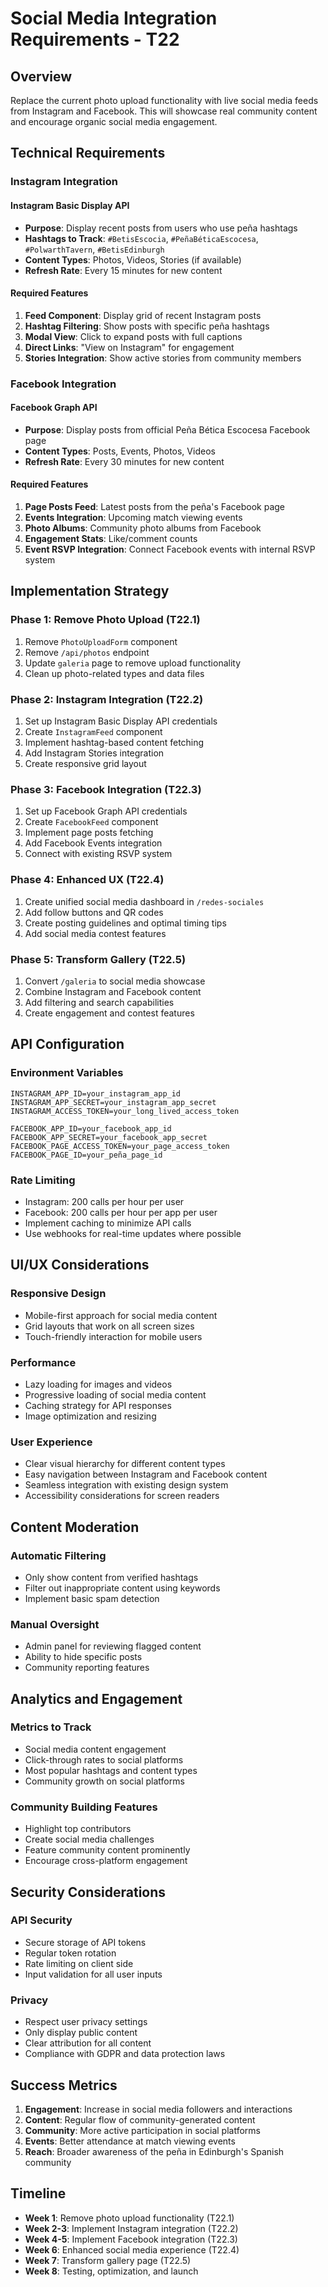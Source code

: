 # Social Media Integration Requirements - T22

## Overview

Replace the current photo upload functionality with live social media feeds from Instagram and Facebook. This will showcase real community content and encourage organic social media engagement.

## Technical Requirements

### Instagram Integration

#### Instagram Basic Display API
- **Purpose**: Display recent posts from users who use peña hashtags
- **Hashtags to Track**: `#BetisEscocia`, `#PeñaBéticaEscocesa`, `#PolwarthTavern`, `#BetisEdinburgh`
- **Content Types**: Photos, Videos, Stories (if available)
- **Refresh Rate**: Every 15 minutes for new content

#### Required Features
1. **Feed Component**: Display grid of recent Instagram posts
2. **Hashtag Filtering**: Show posts with specific peña hashtags
3. **Modal View**: Click to expand posts with full captions
4. **Direct Links**: "View on Instagram" for engagement
5. **Stories Integration**: Show active stories from community members

### Facebook Integration

#### Facebook Graph API
- **Purpose**: Display posts from official Peña Bética Escocesa Facebook page
- **Content Types**: Posts, Events, Photos, Videos
- **Refresh Rate**: Every 30 minutes for new content

#### Required Features
1. **Page Posts Feed**: Latest posts from the peña's Facebook page
2. **Events Integration**: Upcoming match viewing events
3. **Photo Albums**: Community photo albums from Facebook
4. **Engagement Stats**: Like/comment counts
5. **Event RSVP Integration**: Connect Facebook events with internal RSVP system

## Implementation Strategy

### Phase 1: Remove Photo Upload (T22.1)
1. Remove `PhotoUploadForm` component
2. Remove `/api/photos` endpoint
3. Update `galeria` page to remove upload functionality
4. Clean up photo-related types and data files

### Phase 2: Instagram Integration (T22.2)
1. Set up Instagram Basic Display API credentials
2. Create `InstagramFeed` component
3. Implement hashtag-based content fetching
4. Add Instagram Stories integration
5. Create responsive grid layout

### Phase 3: Facebook Integration (T22.3)
1. Set up Facebook Graph API credentials
2. Create `FacebookFeed` component
3. Implement page posts fetching
4. Add Facebook Events integration
5. Connect with existing RSVP system

### Phase 4: Enhanced UX (T22.4)
1. Create unified social media dashboard in `/redes-sociales`
2. Add follow buttons and QR codes
3. Create posting guidelines and optimal timing tips
4. Add social media contest features

### Phase 5: Transform Gallery (T22.5)
1. Convert `/galeria` to social media showcase
2. Combine Instagram and Facebook content
3. Add filtering and search capabilities
4. Create engagement and contest features

## API Configuration

### Environment Variables
```
INSTAGRAM_APP_ID=your_instagram_app_id
INSTAGRAM_APP_SECRET=your_instagram_app_secret
INSTAGRAM_ACCESS_TOKEN=your_long_lived_access_token

FACEBOOK_APP_ID=your_facebook_app_id
FACEBOOK_APP_SECRET=your_facebook_app_secret
FACEBOOK_PAGE_ACCESS_TOKEN=your_page_access_token
FACEBOOK_PAGE_ID=your_peña_page_id
```

### Rate Limiting
- Instagram: 200 calls per hour per user
- Facebook: 200 calls per hour per app per user
- Implement caching to minimize API calls
- Use webhooks for real-time updates where possible

## UI/UX Considerations

### Responsive Design
- Mobile-first approach for social media content
- Grid layouts that work on all screen sizes
- Touch-friendly interaction for mobile users

### Performance
- Lazy loading for images and videos
- Progressive loading of social media content
- Caching strategy for API responses
- Image optimization and resizing

### User Experience
- Clear visual hierarchy for different content types
- Easy navigation between Instagram and Facebook content
- Seamless integration with existing design system
- Accessibility considerations for screen readers

## Content Moderation

### Automatic Filtering
- Only show content from verified hashtags
- Filter out inappropriate content using keywords
- Implement basic spam detection

### Manual Oversight
- Admin panel for reviewing flagged content
- Ability to hide specific posts
- Community reporting features

## Analytics and Engagement

### Metrics to Track
- Social media content engagement
- Click-through rates to social platforms
- Most popular hashtags and content types
- Community growth on social platforms

### Community Building Features
- Highlight top contributors
- Create social media challenges
- Feature community content prominently
- Encourage cross-platform engagement

## Security Considerations

### API Security
- Secure storage of API tokens
- Regular token rotation
- Rate limiting on client side
- Input validation for all user inputs

### Privacy
- Respect user privacy settings
- Only display public content
- Clear attribution for all content
- Compliance with GDPR and data protection laws

## Success Metrics

1. **Engagement**: Increase in social media followers and interactions
2. **Content**: Regular flow of community-generated content
3. **Community**: More active participation in social platforms
4. **Events**: Better attendance at match viewing events
5. **Reach**: Broader awareness of the peña in Edinburgh's Spanish community

## Timeline

- **Week 1**: Remove photo upload functionality (T22.1)
- **Week 2-3**: Implement Instagram integration (T22.2)
- **Week 4-5**: Implement Facebook integration (T22.3)
- **Week 6**: Enhanced social media experience (T22.4)
- **Week 7**: Transform gallery page (T22.5)
- **Week 8**: Testing, optimization, and launch
